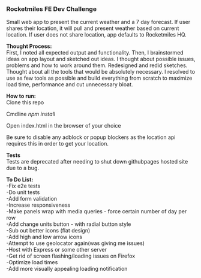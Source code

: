 <b><h3>Rocketmiles FE Dev Challenge</h3></b>
Small web app to present the current weather and a 7 day forecast. If user shares their location, it will pull and present weather based on current location. If user does not share location, app defaults to Rocketmiles HQ.

<b>Thought Process:</b><br>
First, I noted all expected output and functionality. Then, I brainstormed ideas on app layout and sketched out ideas. I thought about possible issues, problems and how to work around them. Redesigned and redid sketches. Thought about all the tools that would be absolutely necessary. I resolved to use as few tools as possible and build everything from scratch to maximize load time, performance and cut unnecessary bloat.

<b>How to run:</b><br>
Clone this repo

Cmdline
<i>npm install</i>

Open index.html in the browser of your choice

Be sure to disable any adblock or popup blockers as the location api requires this in order to get your location.

<b>Tests</b><br>
Tests are deprecated after needing to shut down githubpages hosted site due to a bug.

<b>To Do List:</b><br>
-Fix e2e tests<br>
-Do unit tests<br>
-Add form validation<br>
-Increase responsiveness<br>
-Make panels wrap with media queries - force certain number of day per row<br>
-Add change units button - with radial button style<br>
-Sub out better icons (flat design)<br>
-Add high and low arrow icons<br>
-Attempt to use geolocator again(was giving me issues)<br>
-Host with Express or some other server<br>
-Get rid of screen flashing/loading issues on Firefox<br>
-Optimize load times<br>
-Add more visually appealing loading notification
